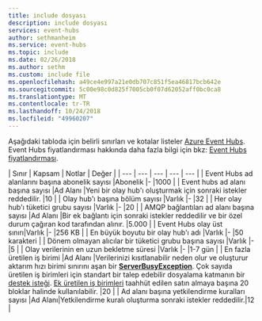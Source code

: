 ```yaml
---
title: include dosyası
description: include dosyası
services: event-hubs
author: sethmanheim
ms.service: event-hubs
ms.topic: include
ms.date: 02/26/2018
ms.author: sethm
ms.custom: include file
ms.openlocfilehash: a49ce4e997a21e0db707c851f5ea46817bcb642e
ms.sourcegitcommit: 5c00e98c0d825f7005cb0f07d62052aff0bc0ca8
ms.translationtype: MT
ms.contentlocale: tr-TR
ms.lasthandoff: 10/24/2018
ms.locfileid: "49960207"
---
```

Aşağıdaki tabloda için belirli sınırları ve kotalar listeler [Azure Event Hubs](https://azure.microsoft.com/services/event-hubs/). Event Hubs fiyatlandırması hakkında daha fazla bilgi için bkz: [Event Hubs fiyatlandırması](https://azure.microsoft.com/pricing/details/event-hubs/).

| Sınır | Kapsam | Notlar | Değer |
| --- | --- | --- | --- | --- |
| Event Hubs ad alanlarını başına abonelik sayısı |Abonelik |- |1000 |
| Event hubs ad alanı başına sayısı |Ad Alanı |Yeni bir olay hub'ı oluşturmak için sonraki istekler reddedilir. |10 |
| Olay hub'ı başına bölüm sayısı |Varlık |- |32 |
| Her olay hub'ı tüketici grubu sayısı |Varlık |- |20 |
| AMQP bağlantıları ad alanı başına sayısı |Ad Alanı |Bir ek bağlantı için sonraki istekler reddedilir ve bir özel durum çağıran kod tarafından alınır. |5.000 |
| Event Hubs olay üst sınırı|Varlık |- |256 KB |
| En büyük boyutu bir olay hub'ı adı |Varlık |- |50 karakteri |
| Dönem olmayan alıcılar bir tüketici grubu başına sayısı |Varlık |- |5 |
| Olay verilerinin en uzun bekletme süresi |Varlık |- |1-7 gün |
| En fazla üretilen iş birimi |Ad Alanı |Verilerinizi kısıtlanabilir neden olur ve oluşturur aktarım hızı birimi sınırını aşan bir  **[ServerBusyException](/dotnet/api/microsoft.servicebus.messaging.serverbusyexception)**. Çok sayıda üretilen iş birimleri için standart bir talep edebilir dosyalama katmanın bir [destek isteği](/azure/azure-supportability/how-to-create-azure-support-request). [Ek üretilen iş birimleri](../articles/event-hubs/event-hubs-auto-inflate.md) taahhüt edilen satın almaya başına 20 bloklar halinde kullanılabilir. |20 |
| Ad alanı başına yetkilendirme kuralları sayısı |Ad Alanı|Yetkilendirme kuralı oluşturma sonraki istekler reddedilir.|12 |
